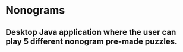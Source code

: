 # Nonograms

## Desktop Java application where the user can play 5 different nonogram pre-made puzzles.
